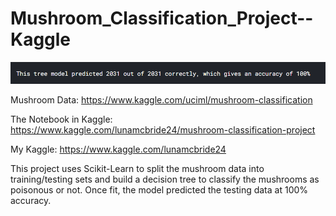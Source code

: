 # Mushroom_Classification_Project--Kaggle

![Accuracy](https://github.com/Luna-McBride/Kaggle_Personal_Projects/blob/master/Data%20Classification/Mushroom_Classification_Project/100Accuracy.png)

Mushroom Data: https://www.kaggle.com/uciml/mushroom-classification

The Notebook in Kaggle: https://www.kaggle.com/lunamcbride24/mushroom-classification-project

My Kaggle: https://www.kaggle.com/lunamcbride24

This project uses Scikit-Learn to split the mushroom data into training/testing sets and build a decision tree to classify the mushrooms as poisonous or not. Once fit, the model predicted the testing data at 100% accuracy.
